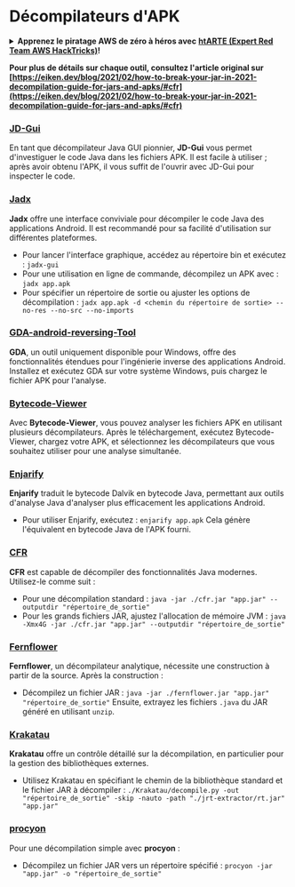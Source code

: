 # Décompilateurs d'APK

<details>

<summary><strong>Apprenez le piratage AWS de zéro à héros avec</strong> <a href="https://training.hacktricks.xyz/courses/arte"><strong>htARTE (Expert Red Team AWS HackTricks)</strong></a><strong>!</strong></summary>

Autres façons de soutenir HackTricks :

* Si vous souhaitez voir votre **entreprise annoncée dans HackTricks** ou **télécharger HackTricks en PDF**, consultez les [**PLANS D'ABONNEMENT**](https://github.com/sponsors/carlospolop) !
* Obtenez le [**swag officiel PEASS & HackTricks**](https://peass.creator-spring.com)
* Découvrez [**La famille PEASS**](https://opensea.io/collection/the-peass-family), notre collection exclusive de [**NFT**](https://opensea.io/collection/the-peass-family)
* **Rejoignez le** 💬 [**groupe Discord**](https://discord.gg/hRep4RUj7f) ou le [**groupe Telegram**](https://t.me/peass) ou **suivez** moi sur **Twitter** 🐦 [**@carlospolopm**](https://twitter.com/carlospolopm)**.**
* **Partagez vos astuces de piratage en soumettant des PR aux** [**HackTricks**](https://github.com/carlospolop/hacktricks) et [**HackTricks Cloud**](https://github.com/carlospolop/hacktricks-cloud) dépôts GitHub.

</details>

**Pour plus de détails sur chaque outil, consultez l'article original sur [https://eiken.dev/blog/2021/02/how-to-break-your-jar-in-2021-decompilation-guide-for-jars-and-apks/#cfr](https://eiken.dev/blog/2021/02/how-to-break-your-jar-in-2021-decompilation-guide-for-jars-and-apks/#cfr)**


### [JD-Gui](https://github.com/java-decompiler/jd-gui)

En tant que décompilateur Java GUI pionnier, **JD-Gui** vous permet d'investiguer le code Java dans les fichiers APK. Il est facile à utiliser ; après avoir obtenu l'APK, il vous suffit de l'ouvrir avec JD-Gui pour inspecter le code.

### [Jadx](https://github.com/skylot/jadx)

**Jadx** offre une interface conviviale pour décompiler le code Java des applications Android. Il est recommandé pour sa facilité d'utilisation sur différentes plateformes.

- Pour lancer l'interface graphique, accédez au répertoire bin et exécutez : `jadx-gui`
- Pour une utilisation en ligne de commande, décompilez un APK avec : `jadx app.apk`
- Pour spécifier un répertoire de sortie ou ajuster les options de décompilation : `jadx app.apk -d <chemin du répertoire de sortie> --no-res --no-src --no-imports`

### [GDA-android-reversing-Tool](https://github.com/charles2gan/GDA-android-reversing-Tool)

**GDA**, un outil uniquement disponible pour Windows, offre des fonctionnalités étendues pour l'ingénierie inverse des applications Android. Installez et exécutez GDA sur votre système Windows, puis chargez le fichier APK pour l'analyse.

### [Bytecode-Viewer](https://github.com/Konloch/bytecode-viewer/releases)

Avec **Bytecode-Viewer**, vous pouvez analyser les fichiers APK en utilisant plusieurs décompilateurs. Après le téléchargement, exécutez Bytecode-Viewer, chargez votre APK, et sélectionnez les décompilateurs que vous souhaitez utiliser pour une analyse simultanée.

### [Enjarify](https://github.com/Storyyeller/enjarify)

**Enjarify** traduit le bytecode Dalvik en bytecode Java, permettant aux outils d'analyse Java d'analyser plus efficacement les applications Android.

- Pour utiliser Enjarify, exécutez : `enjarify app.apk`
Cela génère l'équivalent en bytecode Java de l'APK fourni.

### [CFR](https://github.com/leibnitz27/cfr)

**CFR** est capable de décompiler des fonctionnalités Java modernes. Utilisez-le comme suit :

- Pour une décompilation standard : `java -jar ./cfr.jar "app.jar" --outputdir "répertoire_de_sortie"`
- Pour les grands fichiers JAR, ajustez l'allocation de mémoire JVM : `java -Xmx4G -jar ./cfr.jar "app.jar" --outputdir "répertoire_de_sortie"`

### [Fernflower](https://github.com/JetBrains/intellij-community/tree/master/plugins/java-decompiler/engine)

**Fernflower**, un décompilateur analytique, nécessite une construction à partir de la source. Après la construction :

- Décompilez un fichier JAR : `java -jar ./fernflower.jar "app.jar" "répertoire_de_sortie"`
Ensuite, extrayez les fichiers `.java` du JAR généré en utilisant `unzip`.

### [Krakatau](https://github.com/Storyyeller/Krakatau)

**Krakatau** offre un contrôle détaillé sur la décompilation, en particulier pour la gestion des bibliothèques externes.

- Utilisez Krakatau en spécifiant le chemin de la bibliothèque standard et le fichier JAR à décompiler : `./Krakatau/decompile.py -out "répertoire_de_sortie" -skip -nauto -path "./jrt-extractor/rt.jar" "app.jar"`

### [procyon](https://github.com/mstrobel/procyon)

Pour une décompilation simple avec **procyon** :

- Décompilez un fichier JAR vers un répertoire spécifié : `procyon -jar "app.jar" -o "répertoire_de_sortie"`
